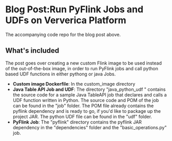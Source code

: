 # Blog Post:Run PyFlink Jobs and UDFs on Ververica Platform

The accompanying code repo for the blog post above.

## What's included
The post goes over creating a new custom Flink image to be used instead of
the out-of-the-box image, in order to run PyFlink jobs and call python based UDF functions
in either pythong or java Jobs.

* __Custom image Dockerfile__: In the custom_image directory
* __Java Table API Job and UDF__: The directory "java_python_udf " contains the source code for a 
sample Java TableAPI job that declares and calls a UDF function written in Python. 
The source code and POM of the job can be found in the "job" folder. The POM file already contains
the pyflink dependency and is ready to go, if you'd like to package up the project JAR. The python UDF file can be found in the "udf" folder.
*  __PyFlink Job__: The "pyflink" directory contains the pyflink JAR dependency in the "dependencies" folder and the "basic_operations.py" job.